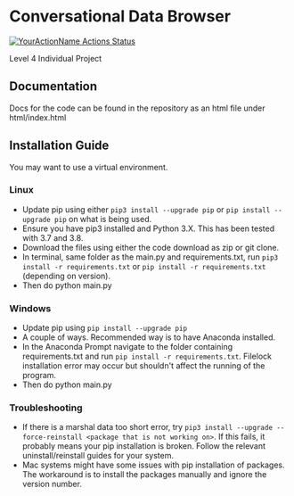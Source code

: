 # Conversational Data Browser

[![YourActionName Actions Status](https://github.com/Euronite/ConversationalBrowser/workflows/unit-test-and-lint/badge.svg)](https://github.com/Euronite/ConversationalBrowser/actions)

Level 4 Individual Project

## Documentation

Docs for the code can be found in the repository as an html file under html/index.html

## Installation Guide

You  may want to use a virtual environment.

### Linux

* Update pip using either `pip3 install --upgrade pip` or `pip install
  --upgrade pip` on what is being used.
* Ensure you have pip3 installed and Python 3.X. This has been tested
  with 3.7 and 3.8.
* Download the files using either the code download as zip or git clone.
* In terminal, same folder as the main.py and requirements.txt, run
  `pip3 install -r requirements.txt` or
  `pip install -r requirements.txt` (depending on version).
* Then do python main.py

### Windows

* Update pip using `pip install --upgrade pip`
* A couple of ways. Recommended way is to have Anaconda installed.
* In the Anaconda Prompt navigate to the folder containing requirements.txt
  and run `pip install -r requirements.txt`. Filelock installation error
  may occur but shouldn't affect the running of the program.
* Then do python main.py

### Troubleshooting

* If there is a marshal data too short error, try
  `pip3 install --upgrade --force-reinstall <package that is not working on>`.
  If this fails, it probably means your pip installation is broken. Follow the
  relevant uninstall/reinstall guides
  for your system.
* Mac systems might have some issues with pip installation of packages.
  The workaround is to install the packages manually and ignore the version
  number.
